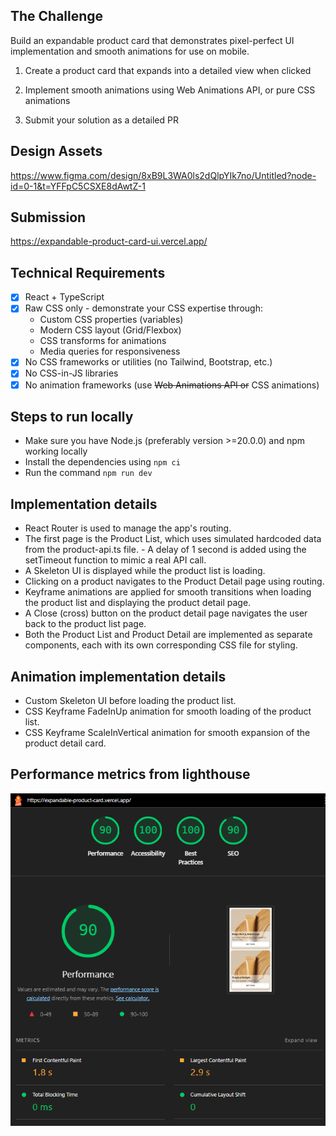 ## The Challenge

Build an expandable product card that demonstrates pixel-perfect UI implementation and smooth animations for use on mobile.

1. Create a product card that expands into a detailed view when clicked

2. Implement smooth animations using Web Animations API, or pure CSS animations

3. Submit your solution as a detailed PR

## Design Assets

https://www.figma.com/design/8xB9L3WA0ls2dQlpYIk7no/Untitled?node-id=0-1&t=YFFpC5CSXE8dAwtZ-1

## Submission

https://expandable-product-card-ui.vercel.app/

## Technical Requirements

- [x] React + TypeScript
- [x] Raw CSS only - demonstrate your CSS expertise through:
  - Custom CSS properties (variables)
  - Modern CSS layout (Grid/Flexbox)
  - CSS transforms for animations
  - Media queries for responsiveness
- [x] No CSS frameworks or utilities (no Tailwind, Bootstrap, etc.)
- [x] No CSS-in-JS libraries
- [x] No animation frameworks (use ~~Web Animations API or~~ CSS animations)

## Steps to run locally

- Make sure you have Node.js (preferably version >=20.0.0) and npm working locally
- Install the dependencies using `npm ci`
- Run the command `npm run dev`

## Implementation details

- React Router is used to manage the app's routing.
- The first page is the Product List, which uses simulated hardcoded data from the product-api.ts file. - A delay of 1 second is added using the setTimeout function to mimic a real API call.
- A Skeleton UI is displayed while the product list is loading.
- Clicking on a product navigates to the Product Detail page using routing.
- Keyframe animations are applied for smooth transitions when loading the product list and displaying the product detail page.
- A Close (cross) button on the product detail page navigates the user back to the product list page.
- Both the Product List and Product Detail are implemented as separate components, each with its own corresponding CSS file for styling.

## Animation implementation details

- Custom Skeleton UI before loading the product list.
- CSS Keyframe FadeInUp animation for smooth loading of the product list.
- CSS Keyframe ScaleInVertical animation for smooth expansion of the product detail card.

## Performance metrics from lighthouse

![Alt text](src/assets/lighthouse.png)
